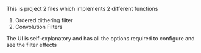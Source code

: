 This is project 2 files which implements 2 different functions

1. Ordered dithering filter
2. Convolution Filters

The UI is self-explanatory and has all the options required to configure and see the filter effects


